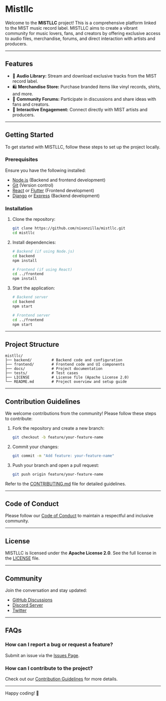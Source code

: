 # Mistllc

Welcome to the **MISTLLC** project! This is a comprehensive platform linked to the MIST music record label. MISTLLC aims to create a vibrant community for music lovers, fans, and creators by offering exclusive access to audio files, merchandise, forums, and direct interaction with artists and producers.

---

## Features

- 🎵 **Audio Library:** Stream and download exclusive tracks from the MIST record label.
- 🛍️ **Merchandise Store:** Purchase branded items like vinyl records, shirts, and more.
- 💬 **Community Forums:** Participate in discussions and share ideas with fans and creators.
- 🚀 **Interactive Engagement:** Connect directly with MIST artists and producers.

---

## Getting Started

To get started with MISTLLC, follow these steps to set up the project locally.

### Prerequisites

Ensure you have the following installed:

- [Node.js](https://nodejs.org/) (Backend and frontend development)
- [Git](https://git-scm.com/) (Version control)
- [React](https://reactjs.org/) or [Flutter](https://flutter.dev/) (Frontend development)
- [Django](https://www.djangoproject.com/) or [Express](https://expressjs.com/) (Backend development)

### Installation

1. Clone the repository:

   ```sh
   git clone https://github.com/nixonzilla/mistllc.git
   cd mistllc
   ```

2. Install dependencies:

   ```sh
   # Backend (if using Node.js)
   cd backend
   npm install

   # Frontend (if using React)
   cd ../frontend
   npm install
   ```

3. Start the application:

   ```sh
   # Backend server
   cd backend
   npm start

   # Frontend server
   cd ../frontend
   npm start
   ```

---

## Project Structure

```plaintext
mistllc/
├── backend/         # Backend code and configuration
├── frontend/        # Frontend code and UI components
├── docs/            # Project documentation
├── tests/           # Test cases
├── LICENSE          # License file (Apache License 2.0)
└── README.md        # Project overview and setup guide
```

---

## Contribution Guidelines

We welcome contributions from the community! Please follow these steps to contribute:

1. Fork the repository and create a new branch:

   ```sh
   git checkout -b feature/your-feature-name
   ```

2. Commit your changes:

   ```sh
   git commit -m "Add feature: your-feature-name"
   ```

3. Push your branch and open a pull request:

   ```sh
   git push origin feature/your-feature-name
   ```

Refer to the [CONTRIBUTING.md](CONTRIBUTING.md) file for detailed guidelines.

---

## Code of Conduct

Please follow our [Code of Conduct](CODE_OF_CONDUCT.md) to maintain a respectful and inclusive community.

---

## License

MISTLLC is licensed under the **Apache License 2.0**. See the full license in the [LICENSE](LICENSE) file.

---

## Community

Join the conversation and stay updated:

- [GitHub Discussions](https://github.com/nixonzilla/mistllc/discussions)
- [Discord Server](https://discord.gg/HmBqM6PSns)
- [Twitter](https://twitter.com/example)

---

## FAQs

### How can I report a bug or request a feature?

Submit an issue via the [Issues Page](https://github.com/nixonzilla/mistllc/issues).

### How can I contribute to the project?

Check out our [Contribution Guidelines](CONTRIBUTING.md) for more details.

---

Happy coding! 🎉
